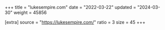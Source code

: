 +++
title = "lukesempire.com"
date = "2022-03-22"
updated = "2024-03-30"
weight = 45856

[extra]
source = "https://lukesempire.com/"
ratio = 3
size = 45
+++
